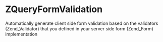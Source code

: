 ZQueryFormValidation
====================

Automatically generate client side form validation based on the validators (Zend_Validator) that you defined in your server side form (Zend_Form) implementation

